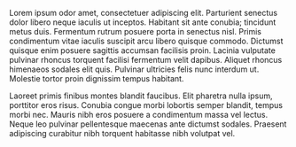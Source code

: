 Lorem ipsum odor amet, consectetuer adipiscing elit. Parturient senectus dolor libero neque iaculis ut inceptos. Habitant sit ante conubia; tincidunt metus duis. Fermentum rutrum posuere porta in senectus nisl. Primis condimentum vitae iaculis suscipit arcu libero quisque commodo. Dictumst quisque enim posuere sagittis accumsan facilisis proin. Lacinia vulputate pulvinar rhoncus torquent facilisi fermentum velit dapibus. Aliquet rhoncus himenaeos sodales elit quis. Pulvinar ultricies felis nunc interdum ut. Molestie tortor proin dignissim tempus habitant.



Laoreet primis finibus montes blandit faucibus. Elit pharetra nulla ipsum, porttitor eros risus. Conubia congue morbi lobortis semper blandit, tempus morbi nec. Mauris nibh eros posuere a condimentum massa vel lectus. Neque leo pulvinar pellentesque maecenas ante dictumst sodales. Praesent adipiscing curabitur nibh torquent habitasse nibh volutpat vel.
